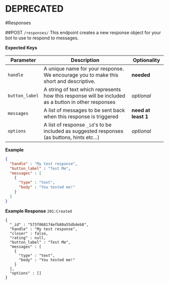 # DEPRECATED

#Responses

##POST `/responses/`
This endpoint creates a new response object for your bot to use to respond to messages.

**Expected Keys**

Parameter | Description | Optionality
--- | --- | ---
`handle` | A unique name for your response. We encourage you to make this short and descriptive. | **needed**
`button_label` | A string of text which represents how this response will be included as a button in other responses | _optional_
`messages` | A list of messages to be sent back when this response is triggered | **need at least 1**
`options` | A list of response `_id`'s to be included as suggested responses (as buttons, hints etc...) | _optional_

**Example**
```json
{
  "handle" : "My test response",
  "button_label" : "Test Me",
  "messages" : [
    {
      "type" : "text",
      "body" : "You tested me!"
    }
  ]
}
```

**Example Response**
`201:Created`
```
{
  "_id" : "573f068174efb80a55dbdeb8",
  "handle" : "My test response",
  "closer" : false,
  "rating" : null,
  "button_label" : "Test Me",
  "messages" : [
    {
      "type" : "text",
      "body" : "You tested me!"
    }
  ],
  "options" : []
}
```
